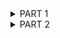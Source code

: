 <details><summary>PART 1</summary>
  
After installing ***mysql*** on the station I *need to login*, I used:  
```
mysql -u root
```
I wanted to login using password, so I **changed the password**:  
```
mysqladmin -u root password 'write_password'
```
After that I can use:  
```
mysql -p
```
To display **mysql status**, I used:  
```
status;
\s
```
![MYSQL status](screenshots/mysql_status.png)  
In order to ***see the existing databases***, I used:  
```
SHOW DATABASES;
```
![Show databases](screenshots/show_databases.png)  
Then I created a new database and display the result of it: 
```
CREATE DATABASE test;
SHOW DATABASES;
```
![Create database](screenshots/create_database.png)  
After creating database I needed to ***use*** it:  
![Use database](screenshots/use_database.png)  
To ***create table*** and display the result of it, I used:  
```
CREATE TABLE users (id INT(5) AUTO_INCREMENT PRIMARY KEY, name VARCHAR(64), surname VARCHAR(64), age TINYINT(3), 
email VARCHAR(64), status VARCHAR(128)) DEFAULT CHARACTER SET UTF8;

SHOW TABLES;
```
![Show tables](screenshots/show_tables.png)  
Then I decided to check the table:  
```
DESCRIBE users;
```
![Describe table](screenshots/describe_table.png)  
After finding out that everything is fine, I began to ***fill in the table***:  
```
INSERT INTO users VALUES ('1', 'Maksym', 'Yuhov', '17', 'kyrkyrkyr99@gmail.com', 'work');
SELECT * FROM users
```
![Fill in the table](screenshots/insert_select.png)  
Then I added some new users and display the result:  
```
INSERT INTO users VALUES (NULL, 'Oleksii', 'Oko', '23', 'oo.oko@gmail.com', 'vacation');
INSERT INTO users VALUES (NULL, 'Kirill', 'Suskorov', '20', 'k.suskorov@gmail.com', 'work');
INSERT INTO users VALUES (NULL, 'Dima', 'Kolo', '18', 'd.kolo@gmail.com', 'business trip');
SELECT * FROM users
```
![Some inserts](screenshots/after_some_inserts.png)  
To see pesons over 18 years old, I used ***WHERE***:  
```
SELECT * FROM users WHERE age > 18;
```
![SQL WHERE](screenshots/sql_where.png)  
In order to count the number of people of a certain age, I used ***GROUP BY***:
```
SELECT age, COUNT(*) as count FROM users WHERE age > 16 GROUP BY age;
```
![SQL GROUP BY](screenshots/sql_group_by.png)  
To sort persons by age, I used ***ORDER BY***:
```
SELECT * FROM users WHERE id > 0 ORDER BY age;
```
![SQL ORDER BY](screenshots/sql_order_by.png)  

Create two new tables:  
```
CREATE TABLE profession(id INT(5) AUTO_INCREMENT PRIMARY KEY, user_id INT(5), FOREIGN KEY (user_id)  references users(id), profession VARCHAR(32));
CREATE TABLE salary(id INT(5) AUTO_INCREMENT PRIMARY KEY, user_id INT(5), FOREIGN KEY (user_id)  references users(id), salary int(6));
```
![Two tables](screenshots/two_tables.png)  
Add some info into the tables:  
```
INSERT INTO profession (user_id, profession) VALUES (1, "profession1"), (2, "second_profession"), (1, "third_prof"), (1, "four_prof");
INSERT INTO salary (user_id, salary) VALUES (1, 1000),  (1, 1000), (2, 2000), (3, 3000) ,(4, 4000);
```
![Select from the two tables](screenshots/select_from_two_tables.png)  
Make JOIN:  
```
SELECT user.id, profession.profession FROM users INNER JOIN profession ON users.id = profession.user_id;
SELECT user.id, salary.salary FROM users INNER JOIN salary ON users.id = salary.user_id;
```
![Make JOIN](screenshots/join_tables.png)  
***DDL***:
----------
*Rename*:  
```
ALTER TABLE users RENAME TO first;
```
![Alter Rename](screenshots/alter_rename.png)   
*Add* a column:  
```
ALTER TABLE first ADD test_column char(10);
```
![Alter Add](screenshots/alter_add.png)   
*Delete* a column:  
```
ALTER TABLE first DROP COLUMN test_column;
```
![Alter Drop Column](screenshots/alter_drop_column.png)   
***DML***:
----------
*Change info* in a table:  
```
UPDATE users SET age = 24 WHERE age = 20;
```
![Update Set Where](screenshots/update_set.png)  
*Delete info* from a table:  
```
DELETE FROM users WHERE age = 24;
```
![Delete Where](screenshots/delete_where.png)  
***DCL***:
----------
*GRANT* - Grants a user or group permission to perform certain operations on an object;  
*REVOKE* - revokes the issued permission;  

***Create two new users*** and then **display the list of current users**:  
```
CREATE USER 'second_user'@'localhost' IDENTIFIED BY '1234'
CREATE USER 'third_user'@'localhost' IDENTIFIED BY '1234'
```
![Create User](screenshots/create_display_users.png)  
***Give privileges*** to the new users:  
```
GRANT ALL PRIVILEGES ON users.* TO 'second_user'@'localhost';
GRANT SELECT,UPDATE ON users.* TO 'third_user'@'localhost';
```
Display their ***privileges***:  
```
SHOW GRANTS FOR 'second_user'@'localhost';
SHOW GRANTS FOR 'third_user'@'localhost';
```
![Show grants](screenshots/show_grants.png)  
Test the privileges:  
![Test privileges](screenshots/third_user_test.png)  
***Revoke*** their privileges:  
```
REVOKE ALL PRIVILEGES ON users.* TO 'second_user'@'localhost';
REVOKE UPDATE ON users.* TO 'third_user'@'localhost';
```
![Revoke privileges](screenshots/revoke_show_grants.png)  
***Delete*** the users:  
```
DROP USER 'second_user'@'localhost';
DROP USER 'third_user'@'localhost';
```
![Drop users](screenshots/drop_user.png)  
</details>

<details><summary>PART 2</summary>
  
***MYSQLDUMP***
-------
***Make backup*** of my DB:
```
mysqldump -u root -h localhost test > test_back.sql                               // One DB  
mysqldump -u root -h localhost —databases test mysql > test_mysql_back.sql        // Several DB  
mysqldump -u root -h localhost —all-databases > all_db_back.sql                   // All DB
```
Restore DB:  
```
mysql -u root -h localhost test_back < test_back.sql      // One DB 
mysql -u root -h localhost  < all_db_back.sql             // Several DB
mysql -u root -h localhost  < test_mysql_back.sql         // All DB
```

***RDS***
-------                                                 
Create ***a database on RDS***:  
![RDS create a database](screenshots/rds_create_database.png)  
After creating find ***the endpoint***:  
![RDS endpoint](screenshots/rds_endpoint.png)  
To connect to RDS database, I used:  
```
mysql -u account_name -h endpoint -p
mysql -u admin -h database-1.cpsysojpeix1.eu-central-1.rds.amazonaws.com -p
```
Databases in the RDS database:  
![RDS databases](screenshots/rds_show_databases.png)  
To transfer my local database, I used:  
```
mysql -u admin -h database-1.cpsysojpeix1.eu-central-1.rds.amazonaws.com -p test_table < test_back.sql
```
![RDS SHOW SELECT](screenshots/rds_show_select.png)  
To make backup from the RDS database, I used:  
```
mysqldump -u admin -h database-2.cpsysojpeix1.eu-central-1.rds.amazonaws.com -p test_table > test_table_back.sql
```                                                
</details>
